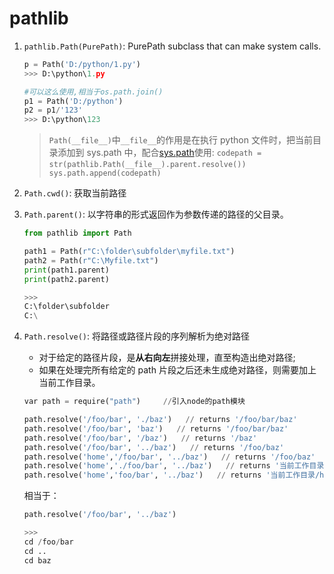 # pathlib

1. `pathlib.Path(PurePath)`: PurePath subclass that can make system calls.

   ```python
   p = Path('D:/python/1.py')
   >>> D:\python\1.py

   #可以这么使用,相当于os.path.join()
   p1 = Path('D:/python')
   p2 = p1/'123'
   >>> D:\python\123
   ```

   > `Path(__file__)`中`__file__`的作用是在执行 python 文件时，把当前目录添加到 sys.path 中，配合[sys.path](sys.md)使用:
   > `codepath = str(pathlib.Path(__file__).parent.resolve())`
   > ` sys.path.append(codepath)`

2. `Path.cwd()`: 获取当前路径

3. `Path.parent()`: 以字符串的形式返回作为参数传递的路径的父目录。

   ```python
   from pathlib import Path

   path1 = Path(r"C:\folder\subfolder\myfile.txt")
   path2 = Path(r"C:\Myfile.txt")
   print(path1.parent)
   print(path2.parent)

   >>>
   C:\folder\subfolder
   C:\
   ```

4. `Path.resolve()`: 将路径或路径片段的序列解析为绝对路径

   - 对于给定的路径片段，是**从右向左**拼接处理，直至构造出绝对路径;
   - 如果在处理完所有给定的 path 片段之后还未生成绝对路径，则需要加上当前工作目录。

   ```python
   var path = require("path")     //引入node的path模块

   path.resolve('/foo/bar', './baz')   // returns '/foo/bar/baz'
   path.resolve('/foo/bar', 'baz')   // returns '/foo/bar/baz'
   path.resolve('/foo/bar', '/baz')   // returns '/baz'
   path.resolve('/foo/bar', '../baz')   // returns '/foo/baz'
   path.resolve('home','/foo/bar', '../baz')   // returns '/foo/baz'
   path.resolve('home','./foo/bar', '../baz')   // returns '当前工作目录/home/foo/baz'
   path.resolve('home','foo/bar', '../baz')   // returns '当前工作目录/home/foo/baz'
   ```

   相当于：

   ```python
   path.resolve('/foo/bar', '../baz')

   >>>
   cd /foo/bar
   cd ..
   cd baz
   ```
